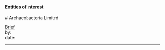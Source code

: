 #### [Entities of Interest](/list.html)
<link rel="stylesheet" type="text/css" href="../../assets/style.css">
# Archaeobacteria Limited

[comment]: <> (Add/Remove information below as you want)
[comment]: <> (Markdown cheatsheet: https://github.com/adam-p/markdown-here/wiki/Markdown-Cheatsheet)
[Brief](Brief.md)  
by:  
date:  

---
[comment]: <> (Add your content here)